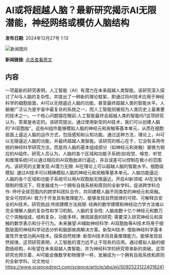 # AI或将超越人脑？最新研究揭示AI无限潜能，神经网络或模仿人脑结构

**发布日期**: 2024年12月27号 1:13

![新闻图片](https://pic.chinaz.com/picmap/thumb/202304261750587463_3.jpg)

**新闻链接**: [点击查看原文](https://www.aibase.com/zh/news/14295)

## 内容

一项最新的研究表明，人工智能（AI）有潜力在未来超越人类智能。该研究深入探讨了AI与人脑的复杂性，并提出了一种新的理论框架，即通过将AI技术应用于神经科学的细胞层面，AI可以无限逼近人脑的功能，甚至最终超越人类的智能水平。人脑被广泛认为是宇宙中最复杂的系统之一，而人工智能则被视为人类历史上最重要的技术之一。一个核心问题摆在眼前:人工智能最终会超越人类的智能吗?这项研究认为，答案是肯定的。该研究提出，通过使用新型的AI技术，我们可以创建人脑的“AI双胞胎”。这些AI组件能够模拟人脑的神经元和突触等基本单元，从而在细胞层面上逼近人脑的运作方式，包括感知和认知功能。通过这种方法，理论上，AI可以无限逼近人脑的功能，并最终超越人类智能。该研究的核心在于，它没有采用传统的神经科学研究方法，而是将人脑的基本组成部分（如神经元和突触）替换为相应的AI组件。研究人员认为，人脑的各个区域和功能子系统(如视觉、嗅觉、听觉和推理系统)可以通过相应的AI双胞胎进行逼近，并且误差可以控制在极小的范围内。该研究的主要发现:AI潜力无限: AI在理论上可以超越人脑的智能水平。细胞级模拟: 通过AI技术可以精确模拟人脑的神经元和突触等基本单元。人脑功能逼近: 人脑的各个区域和功能子系统可以用AI双胞胎无限逼近。开启AI新领域: AI在没有限制的情况下，将发展成为一个拥有自我系统和原则的全新学科。促进跨学科合作: 呼吁全球范围内的跨学科团队合作，共同建模人脑不同类型的神经元和突触。安全可控的AI: 致力于开发具有推理能力、能够发现自然规律的可控、可解释且安全的AI技术。研究挑战:传统建模方法局限: 经典的数学建模和神经动力学方法难以完全理解人脑的复杂性和学习机制。人脑的复杂性: 人脑由数十亿个神经元和数万亿个突触组成，结构复杂，功能多样。微观层面的研究: 需要深入研究神经元和突触的数学表示和分子行为。未来展望:AI辅助神经科学: AI双胞胎等AI技术将用于细胞层面的神经科学动态分析和脑部疾病解决方案。新型AI技术: 借助神经科学基本属性开发低功耗AI技术。探索自然规律: 新型AI技术将具备推理能力，能够发现自然规律。这项研究表明，人工智能的潜力远不止于现有的应用。通过模拟人脑的细胞级结构，AI有望在未来超越人类智能，并为神经科学的研究带来新的突破。这项研究也预示着，AI可能会像数学和物理学一样，发展成为一个拥有自我系统和原则的全新学科。论文地址：https://www.sciencedirect.com/science/article/abs/pii/S0925231224018241
